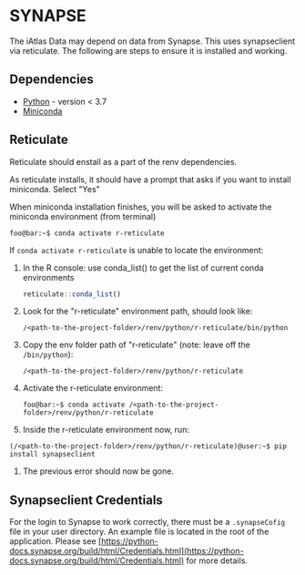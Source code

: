 # SYNAPSE

The iAtlas Data may depend on data from Synapse. This uses synapseclient via reticulate. The following are steps to ensure it is installed and working.

## Dependencies

- [Python](https://www.python.org/) - version < 3.7
- [Miniconda](https://docs.conda.io/en/latest/miniconda.html)

## Reticulate

Reticulate should enstall as a part of the renv dependencies.

As reticulate installs, it should have a prompt that asks if you want to install miniconda. Select "Yes"

When miniconda installation finishes, you will be asked to activate the miniconda environment (from terminal)

```console
foo@bar:~$ conda activate r-reticulate
```

If `conda activate r-reticulate` is unable to locate the environment:

1. In the R console: use conda_list() to get the list of current conda environments

   ```R
   reticulate::conda_list()
   ```

1. Look for the "r-reticulate" environment path, should look like:

   ```dataframe
   /<path-to-the-project-folder>/renv/python/r-reticulate/bin/python
   ```

1. Copy the env folder path of "r-reticulate" (note: leave off the `/bin/python`):

   ```dataframe
   /<path-to-the-project-folder>/renv/python/r-reticulate
   ```

1. Activate the r-reticulate environment:

   ```console
   foo@bar:~$ conda activate /<path-to-the-project-folder>/renv/python/r-reticulate
   ```

1. Inside the r-reticulate environment now, run:

```console
(/<path-to-the-project-folder>/renv/python/r-reticulate)@user:~$ pip install synapseclient
```

1. The previous error should now be gone.

## Synapseclient Credentials

For the login to Synapse to work correctly, there must be a `.synapseCofig` file in your user directory. An example file is located in the root of the application. Please see [https://python-docs.synapse.org/build/html/Credentials.html](https://python-docs.synapse.org/build/html/Credentials.html) for more details.
